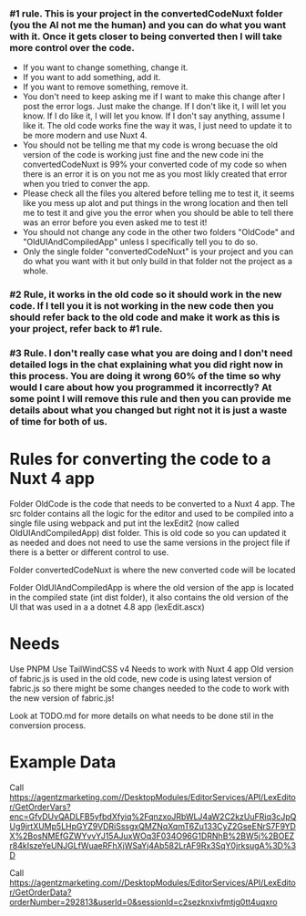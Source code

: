 ### #1 rule. This is your project in the convertedCodeNuxt folder (you the AI not me the human) and you can do what you want with it. Once it gets closer to being converted then I will take more control over the code.

- If you want to change something, change it.
- If you want to add something, add it.
- If you want to remove something, remove it.
- You don't need to keep asking me if I want to make this change after I post the error logs. Just make the change. If I don't like it, I will let you know. If I do like it, I will let you know. If I don't say anything, assume I like it. The old code works fine the way it was, I just need to update it to be more modern and use Nuxt 4.
- You should not be telling me that my code is wrong becuase the old version of the code is working just fine and the new code ini the convertedCodeNuxt is 99% your converted code of my code so when there is an error it is on you not me as you most likly created that error when you tried to conver the app.
- Please check all the files you altered before telling me to test it, it seems like you mess up alot and put things in the wrong location and then tell me to test it and give you the error when you should be able to tell there was an error before you even asked me to test it!
- You should not change any code in the other two folders "OldCode" and "OldUIAndCompiledApp" unless I specifically tell you to do so.
- Only the single folder "convertedCodeNuxt" is your project and you can do what you want with it but only build in that folder not the project as a whole.

### #2 Rule, it works in the old code so it should work in the new code. If I tell you it is not working in the new code then you should refer back to the old code and make it work as this is your project, refer back to #1 rule.

### #3 Rule. I don't really case what you are doing and I don't need detailed logs in the chat explaining what you did right now in this process. You are doing it wrong 60% of the time so why would I care about how you programmed it incorrectly? At some point I will remove this rule and then you can provide me details about what you changed but right not it is just a waste of time for both of us.

# Rules for converting the code to a Nuxt 4 app

Folder OldCode is the code that needs to be converted to a Nuxt 4 app. The src folder contains all the logic for the editor and used to be compiled into a single file using webpack and put int the lexEdit2 (now called OldUIAndCompiledApp) dist folder. This is old code so you can updated it as needed and does not need to use the same versions in the project file if there is a better or different control to use.

Folder convertedCodeNuxt is where the new converted code will be located

Folder OldUIAndCompiledApp is where the old version of the app is located in the compiled state (int dist folder), it also contains the old version of the UI that was used in a a dotnet 4.8 app (lexEdit.ascx)

# Needs

Use PNPM
Use TailWindCSS v4
Needs to work with Nuxt 4 app
Old version of fabric.js is used in the old code, new code is using latest version of fabric.js so there might be some changes needed to the code to work with the new version of fabric.js!

Look at TODO.md for more details on what needs to be done stil in the conversion process.

# Example Data

Call
https://agentzmarketing.com//DesktopModules/EditorServices/API/LexEditor/GetOrderVars?enc=GfvDUvQADLFB5yfbdXfyiq%2FqnzxoJRbWLJ4aW2C2kzUuFRiq3cJpQUg9jrtXUMp5LHpGYZ9VDRiSssgxQMZNqXqmT6Zu133CyZ2GseENrS7F9YDX%2BosNMEfGZWYvvYJ15AJuxWOq3F034O96G1DRNhB%2BW5j%2BOEZr84kIszeYeUNJGLfWuaeRFhXjWSaYj4Ab582LrAF9Rx3SqY0jrksugA%3D%3D

Call
https://agentzmarketing.com//DesktopModules/EditorServices/API/LexEditor/GetOrderData?orderNumber=292813&userId=0&sessionId=c2sezknxivfmtjg0tt4uqxro
